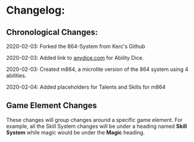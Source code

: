 # Changelog:

## Chronological Changes:

2020-02-03: Forked the 864-System from Kerc's Github

2020-02-03: Added link to [anydice.com](https://anydice.com/program/19bb4) for Ability Dice.

2020-02-03: Created m864, a microlite version of the 864 system using 4 abilities.

2020-02-04: Added placeholders for Talents and Skills for m864

## Game Element Changes

These changes will group changes around a specific game element. For example, all the Skill System changes will be under a heading named **Skill System** while magic would be under the **Magic** heading.



